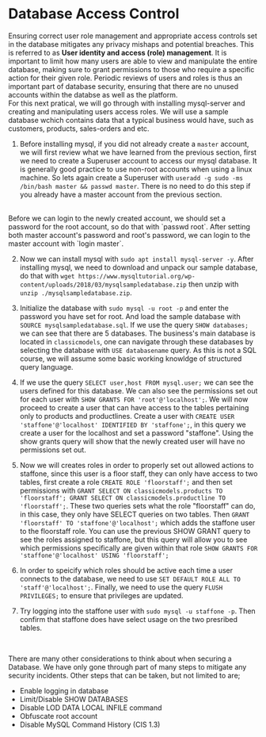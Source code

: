 # Database Access Control

Ensuring correct user role management and appropriate access controls set in the database mitigates any privacy mishaps and potential breaches. This is referred to as **User identity and access (role) management**. It is important to limit how many users are able to view and manipulate the entire database, making sure to grant permissions to those who require a specific action for their given role. Periodic reviews of users and roles is thus an important part of database security, ensuring that there are no unused accounts within the databse as well as the platform.
<br/>
For this next pratical, we will go through with installing mysql-server and creating and manipulating users access roles. We will use a sample database wchich contains data that a typical business would have, such as customers, products, sales-orders and etc.

1. Before installing mysql, if you did not already create a `master` account, we will first review what we have learned from the previous section, first we need to create a Superuser account to access our mysql database. It is generally good practice to use non-root accounts when using a linux machine. So lets again create a Superuser with `useradd -g sudo -ms /bin/bash master && passwd master`. There is no need to do this step if you already have a master account from the previous section.
<br/>
Before we can login to the newly created account, we should set a password for the root account, so do that with `passwd root`. After setting both master account's password and root's password, we can login to the master account with `login master`.

2. Now we can install mysql with `sudo apt install mysql-server -y`. After installing mysql, we need to download and unpack our sample database, do that with `wget https://www.mysqltutorial.org/wp-content/uploads/2018/03/mysqlsampledatabase.zip` then unzip with `unzip ./mysqlsampledatabase.zip`.

3. Initialize the database with `sudo mysql -u root -p` and enter the password you have set for root. And load the sample database with `SOURCE mysqlsampledatabase.sql`. If we use the query `SHOW databases;` we can see that there are 5 databases. The business's main database is located in `classicmodels`, one can navigate through these databases by selecting the database with `USE databasename` query. As this is not a SQL course, we will assume some basic working knowldge of structured query language.

4. If we use the query `SELECT user,host FROM mysql.user;` we can see the users defined for this database. We can also see the permissions set out for each user with `SHOW GRANTS FOR 'root'@'localhost';`. We will now proceed to create a user that can have access to the tables pertaining only to products and productlines. Create a user with `CREATE USER 'staffone'@'localhost' IDENTIFIED BY 'staffone';`, in this query we create a user for the localhost and set a password "staffone". Using the show grants query will show that the newly created user will have no permissions set out.

5. Now we will creates roles in order to properly set out allowed actions to staffone, since this user is a floor staff, they can only have access to two tables, first create a role `CREATE ROLE 'floorstaff';` and then set permissions with `GRANT SELECT ON classicmodels.products TO 'floorstaff'; GRANT SELECT ON classicmodels.productline TO 'floorstaff';`. These two queries sets what the role "floorstaff" can do, in this case, they only have SELECT queries on two tables. Then `GRANT 'floorstaff' TO 'staffone'@'localhost';` which adds the staffone user to the floorstaff role. You can use the previous SHOW GRANT query to see the roles assigned to staffone, but this query will allow you to see which permissions specifically are given within that role `SHOW GRANTS FOR 'staffone'@'localhost' USING 'floorstaff';`

6. In order to speicify which roles should be active each time a user connects to the database, we need to use `SET DEFAULT ROLE ALL TO 'staff'@'localhost';`. Finally, we need to use the query `FLUSH PRIVILEGES;` to ensure that privileges are updated.

7. Try logging into the staffone user with `sudo mysql -u staffone -p`. Then confirm that staffone does have select usage on the two presribed tables.

<br/>

There are many other considerations to think about when securing a Database. We have only gone through part of many steps to mitigate any security incidents. Other steps that can be taken, but not limited to are;

- Enable logging in database
- Limit/Disable SHOW DATABASES
- Disable LOD DATA LOCAL INFILE command
- Obfuscate root account
- Disable MySQL Command History (CIS 1.3)

